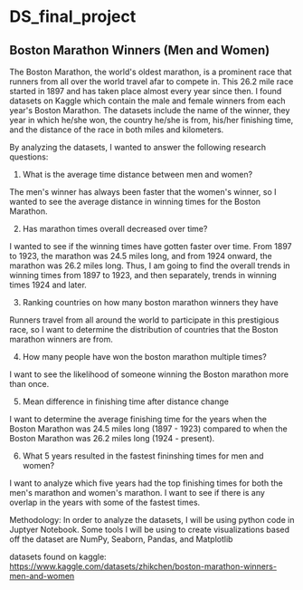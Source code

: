 # DS_final_project

## Boston Marathon Winners (Men and Women)
The Boston Marathon, the world's oldest marathon, is a prominent race that runners from all over the world travel afar to compete in. This 26.2 mile race started in 1897 and has taken place almost every year since then. I found datasets on Kaggle which contain the male and female winners from each year's Boston Marathon. The datasets include the name of the winner, they year in which he/she won, the country he/she is from, his/her finishing time, and the distance of the race in both miles and kilometers. 

By analyzing the datasets, I wanted to answer the following research questions:

1. What is the average time distance between men and women?

The men's winner has always been faster that the women's winner, so I wanted to see the average distance in winning times for the Boston Marathon. 

2. Has marathon times overall decreased over time?

I wanted to see if the winning times have gotten faster over time. 
From 1897 to 1923, the marathon was 24.5 miles long, and from 1924 onward, the marathon was 26.2 miles long. Thus, I am going to find the overall trends in winning times from 1897 to 1923, and then separately, trends in winning times 1924 and later. 

3. Ranking countries on how many boston marathon winners they have

Runners travel from all around the world to participate in this prestigious race, so I want to determine the distribution of countries that the Boston marathon winners are from. 

4. How many people have won the boston marathon multiple times?

I want to see the likelihood of someone winning the Boston marathon more than once.

5. Mean difference in finishing time after distance change

I want to determine the average finishing time for the years when the Boston Marathon was 24.5 miles long (1897 - 1923) compared to when the Boston Marathon was 26.2 miles long (1924 - present). 

6. What 5 years resulted in the fastest fininshing times for men and women?

I want to analyze which five years had the top finishing times for both the men's marathon and women's marathon. I want to see if there is any overlap in the years with some of the fastest times. 

Methodology:
In order to analyze the datasets, I will be using python code in Juptyer Notebook. 
Some tools I will be using to create visualizations based off the dataset are NumPy, Seaborn, Pandas, and Matplotlib

datasets found on kaggle: https://www.kaggle.com/datasets/zhikchen/boston-marathon-winners-men-and-women



